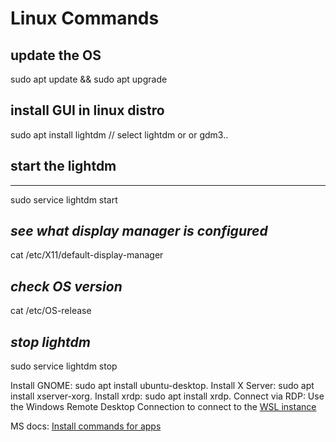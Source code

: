 # Linux Commands

## update the OS
sudo apt update && sudo apt upgrade

## install GUI in linux distro
sudo apt install lightdm
// select lightdm or or gdm3..


## start the lightdm
--------------------------
sudo service lightdm start

_see what display manager is configured_
-----------------------------------------------------------
cat /etc/X11/default-display-manager

_check OS version_
-----------------------------------
cat /etc/OS-release

_stop lightdm_
----------------------------------
sudo service lightdm stop

Install GNOME: sudo apt install ubuntu-desktop.
Install X Server: sudo apt install xserver-xorg.
Install xrdp: sudo apt install xrdp.
Connect via RDP: Use the Windows Remote Desktop Connection to connect to the [WSL instance](https://www.youtube.com/watch?v=EBRxSYv0ojg#:~:text=In%20this%20tutorial%2C%20we%20explain,to%20the%20Linux%20Desktop%20Environment.) 


MS docs: [Install commands for apps](https://learn.microsoft.com/en-us/windows/wsl/tutorials/gui-apps)
